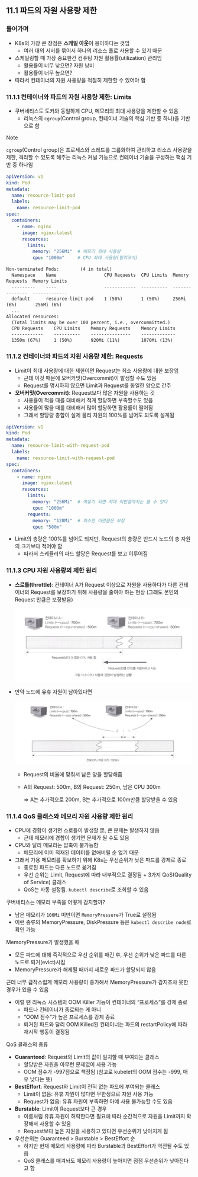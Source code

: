
## 11.1 파드의 자원 사용량 제한

### 들어가며

- K8s의 가장 큰 장점은 **스케일 아웃**이 용이하다는 것임
    - 여러 대의 서버를 묶어서 하나의 리소스 풀로 사용할 수 있기 때문
- 스케일링할 때 가장 중요한건 컴퓨팅 자원 활용률(utilization) 관리임
    - 활용률이 너무 낮으면? 자원 낭비
    - 활용률이 너무 높으면?
- 따라서 컨테이너의 자원 사용량을 적절히 제한할 수 있어야 함

### 11.1.1 컨테이너와 파드의 자원 사용량 제한: Limits

- 쿠버네티스도 도커와 동일하게 CPU, 메모리의 최대 사용량을 제한할 수 있음
    - 리눅스의 `cgroup`(Control group, 컨테이너 기술의 핵심 기반 중 하나)을 기반으로 함

> [!note]
> `cgroup`(Control group)은 프로세스와 스레드를 그룹화하여 관리하고 리소스 사용량을 제한, 격리할 수 있도록 해주는 리눅스 커널 기능으로 컨테이너 기술을 구성하는 핵심 기반 중 하나임

```yaml
apiVersion: v1
kind: Pod
metadata:
  name: resource-limit-pod
  labels:
    name: resource-limit-pod
spec:
  containers:
    - name: nginx
      image: nginx:latest
      resources:
        limits:
          memory: "256Mi"  # 메모리 최대 사용량
          cpu: "1000m"     # CPU 최대 사용량(밀리코어)
```

```
Non-terminated Pods:        (4 in total)
  Namespace    Name                  CPU Requests  CPU Limits  Memory Requests  Memory Limits
  ---------    ----                  ------------  ----------  ---------------  -------------
  default      resource-limit-pod    1 (50%)       1 (50%)     256Mi (6%)       256Mi (6%)
  ...
Allocated resources:
  (Total limits may be over 100 percent, i.e., overcommitted.)
  CPU Requests    CPU Limits    Memory Requests    Memory Limits
  ------------    ----------    ---------------    -------------
  1350m (67%)     1 (50%)       920Mi (11%)        1070Mi (13%)
```

### 11.1.2 컨테이너와 파드의 자원 사용량 제한: Requests

- Limit이 최대 사용량에 대한 제한이면 Request는 최소 사용량에 대한 보장임
    - 근데 이것 때문에 오버커밋(Overcommit)이 발생할 수도 있음
    - Request를 명시하지 않으면 Limit과 Request를 동일한 양으로 간주
- **오버커밋(Overcommit)**: Request보다 많은 자원을 사용하는 것
    - 사용률이 적을 때를 대비해서 적게 할당하면 부족할수도 있음
    - 사용률이 많을 때를 대비해서 많이 할당하면 활용률이 떨어짐
    - 그래서 할당량 총합이 실제 물리 자원의 100%를 넘어도 되도록 설계됨

```yaml
apiVersion: v1
kind: Pod
metadata:
  name: resource-limit-with-request-pod
  labels:
    name: resource-limit-with-request-pod
spec:
  containers:
    - name: nginx
      image: nginx:latest
      resources:
        limits:
          memory: "256Mi"  # 여유가 되면 최대 이만큼까지는 쓸 수 있다
          cpu: "1000m"
        requests:
          memory: "128Mi"  # 최소한 이만큼은 보장
          cpu: "500m"
```

- Limit의 총량은 100%를 넘어도 되지만, Request의 총량은 반드시 노드의 총 자원의 크기보다 적어야 함
    - 따라서 스케쥴러의 파드 할당은 Request를 보고 이루어짐

### 11.1.3 CPU 자원 사용량의 제한 원리

- **스로틀(throttle)**: 컨테이너 A가 Request 이상으로 자원을 사용하다가 다른 컨테이너의 Request를 보장하기 위해 사용량을 줄여야 하는 현상 (그래도 본인의 Request 만큼은 보장받음)
    
    ![throttle](/images/11.1/throttle.png)
    
- 만약 노드에 유휴 자원이 남아있다면
    
    ![share](/images/11.1/share.png)
    
    - Request의 비율에 맞춰서 남은 양을 할당해줌
    - A의 Request: 500m, B의 Request: 250m, 남은 CPU 300m
        
        ⇒ A는 추가적으로 200m, B는 추가적으로 100m만큼 할당받을 수 있음
        

### 11.1.4 QoS 클래스와 메모리 자원 사용량 제한 원리

- CPU에 경합이 생기면 스로틀이 발생할 뿐, 큰 문제는 발생하지 않음
    - 근데 메모리에 경합이 생기면 문제가 될 수도 있음
- CPU와 달리 메모리는 압축이 불가능함
    - 메모리에 이미 적재된 데이터를 없애버릴 순 없기 때문
- 그래서 가용 메모리를 확보하기 위해 K8s는 우선순위가 낮은 파드를 강제로 종료
    - 종료된 파드는 다른 노드로 옮겨짐
    - 우선 순위는 Limit, Request에 따라 내부적으로 결정됨 + 3가지 QoS(Quality of Service) 클래스
    - QoS는 자동 설정됨. `kubectl describe`로 조회할 수 있음

쿠버네티스는 메모리 부족을 어떻게 감지할까?

- 남은 메모리가 `100Mi` 미만이면 `MemoryPressure`가 True로 설정됨
- 이런 종류의 MemoryPressure, DiskPressure 등은 `kubectl describe node`로 확인 가능

MemoryPressure가 발생했을 때

- 모든 파드에 대해 즉각적으로 우선 순위를 매긴 후, 우선 순위가 낮은 파드를 다른 노드로 퇴거(evict)시킴
- MemoryPressure가 해제될 때까지 새로운 파드가 할당되지 않음

근데 너무 급작스럽게 메모리 사용량이 증가해서 MemoryPressure가 감지조차 못한 경우가 있을 수 있음

- 이럴 땐 리눅스 시스템의 OOM Killer 기능이 컨테이너의 “프로세스”를 강제 종료
    - 파드나 컨테이너가 종료되는 게 아니
    - “OOM 점수”가 높은 프로세스를 강제 종료
    - 퇴거된 파드와 달리 OOM Killed된 컨테이너는 파드의 restartPolicy에 따라 재시작 행동이 결정됨

QoS 클래스의 종류

- **Guaranteed**: Request와 Limit의 값이 일치할 때 부여되는 클래스
    - 할당받은 자원을 아무런 문제없이 사용 가능
    - OOM 점수가 -997점으로 책정됨 (참고로 kubelet의 OOM 점수는 -999, 매우 낮다는 뜻)
- **BestEffort**: Request와 Limit이 전혀 없는 파드에 부여되는 클래스
    - Limit이 없음: 유휴 자원이 많다면 무한정으로 자원 사용 가능
    - Request가 없음: 유휴 자원이 부족하면 아예 사용 불가능할 수도 있음
- **Burstable**: Limit이 Request보다 큰 경우
    - 이름처럼 유휴 자원이 허락한다면 필요에 따라 순간적으로 자원을 Limit까지 확장해서 사용할 수 있음
    - Request보다 높은 자원을 사용하고 있다면 우선순위가 낮아지게 됨
- 우선순위는 Guaranteed > Burstable > BestEffort 순
    - 하지만 현재 메모리 사용량에 따라 Burstable과 BestEffort가 역전될 수도 있음
    - QoS 클래스를 매겨놔도 메모리 사용량이 높아지면 점점 우선순위가 낮아진다고 함
